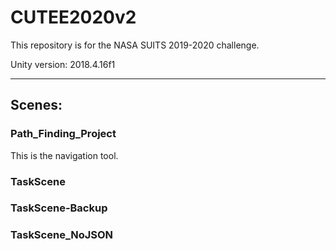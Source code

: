 # CUTEE2020v2

This repository is for the NASA SUITS 2019-2020 challenge.

Unity version: 2018.4.16f1

---

## Scenes:

### Path_Finding_Project

This is the navigation tool.

### TaskScene



### TaskScene-Backup



### TaskScene_NoJSON

